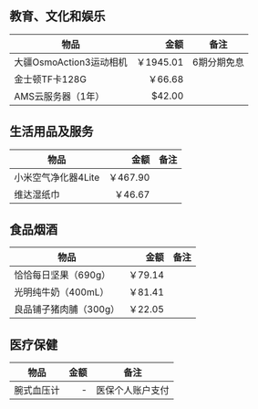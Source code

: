 ## 教育、文化和娱乐

| 物品                    |      金额 | 备注        |
| ----------------------- | --------: | ----------- |
| 大疆OsmoAction3运动相机 | ￥1945.01 | 6期分期免息 |
| 金士顿TF卡128G          |   ￥66.68 |             |
| AMS云服务器（1年）      |    $42.00 |             |

## 生活用品及服务

| 物品                |     金额 | 备注 |
| ------------------- | -------: | ---- |
| 小米空气净化器4Lite | ￥467.90 |      |
| 维达湿纸巾          |  ￥46.67 |      |

## 食品烟酒

| 物品                   |    金额 | 备注 |
| ---------------------- | ------: | ---- |
| 恰恰每日坚果（690g）   | ￥79.14 |      |
| 光明纯牛奶（400mL）    | ￥81.41 |      |
| 良品铺子猪肉脯（300g） | ￥22.05 |      |

## 医疗保健

| 物品       | 金额 | 备注             |
| ---------- | ---: | ---------------- |
| 腕式血压计 |    - | 医保个人账户支付 |
